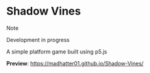 # Shadow Vines

> [!NOTE]
> Development in progress
> 
A simple platform game built using p5.js

**Preview**: https://madhatter01.github.io/Shadow-Vines/
